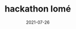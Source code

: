 ---
title: hackathon lomé
tag: Big Data
categories: Evènements
coverImage: /images/Blog/article.png
date: 2021-07-26
heure: 08h 30
localisation: En ligne
---